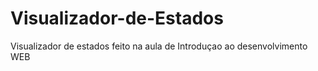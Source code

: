 # Visualizador-de-Estados
Visualizador de estados feito na aula de Introduçao ao desenvolvimento WEB
